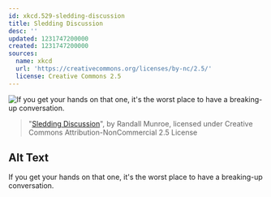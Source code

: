 ```yaml
---
id: xkcd.529-sledding-discussion
title: Sledding Discussion
desc: ''
updated: 1231747200000
created: 1231747200000
sources:
  name: xkcd
  url: 'https://creativecommons.org/licenses/by-nc/2.5/'
  license: Creative Commons 2.5
---
```

![If you get your hands on that one, it's the worst place to have a breaking-up conversation.](https://imgs.xkcd.com/comics/sledding_discussion.png)
> "[Sledding Discussion](https://xkcd.com/529/)", by Randall Munroe, licensed under Creative Commons Attribution-NonCommercial 2.5 License

## Alt Text
If you get your hands on that one, it's the worst place to have a breaking-up conversation.
